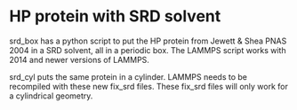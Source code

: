 # HP protein with SRD solvent

srd_box has a python script to put the HP protein from Jewett & Shea PNAS 2004 in a SRD solvent,
    all in a periodic box.
    The LAMMPS script works with 2014 and newer versions of LAMMPS.

srd_cyl puts the same protein in a cylinder.  LAMMPS needs to be recompiled with these 
    new fix_srd files.  These fix_srd files will only work for a cylindrical geometry.


